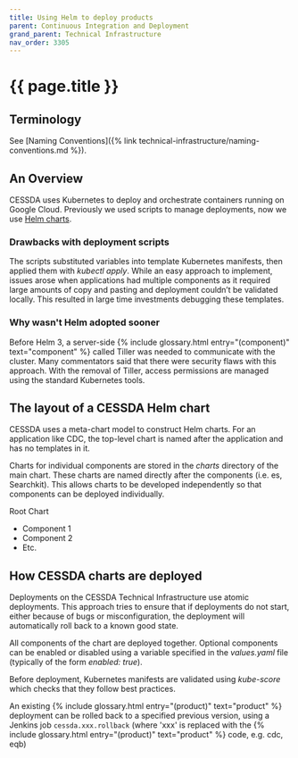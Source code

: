 ```yaml
---
title: Using Helm to deploy products
parent: Continuous Integration and Deployment
grand_parent: Technical Infrastructure
nav_order: 3305
---
```


# {{ page.title }}

## Terminology

See [Naming Conventions]({% link technical-infrastructure/naming-conventions.md %}).

## An Overview

CESSDA uses Kubernetes to deploy and orchestrate containers running on Google
Cloud. Previously we used scripts to manage deployments,
now we use [Helm charts](https://helm.sh/docs/topics/charts/).

### Drawbacks with deployment scripts

The scripts substituted variables into template Kubernetes manifests, then
applied them with *kubectl apply*. While an easy approach to implement, issues
arose when applications had multiple components as it required large amounts of
copy and pasting and deployment couldn’t be validated locally.
This resulted in large time investments debugging these templates.

### Why wasn't Helm adopted sooner

Before Helm 3, a server-side  {% include glossary.html entry="(component)" text="component" %} called Tiller was needed to communicate
with the cluster. Many commentators said that there were security flaws with this approach.
With the removal of Tiller, access permissions are managed using the standard Kubernetes tools.

## The layout of a CESSDA Helm chart

CESSDA uses a meta-chart model to construct Helm charts.
For an application like CDC, the top-level chart is named after the application and has no templates in it.

Charts for individual components are stored in the *charts* directory of the main chart.
These charts are named directly after the components (i.e. es, Searchkit).
This allows charts to be developed independently so that components can be deployed individually.

Root Chart

* Component 1
* Component 2
* Etc.

## How CESSDA charts are deployed

Deployments on the CESSDA Technical Infrastructure use atomic
deployments.
This approach tries to ensure that if deployments do not start,
either because of bugs or misconfiguration, the deployment will
automatically roll back to a known good state.

All components of the chart are deployed together.
Optional components can be enabled or disabled using a variable specified
in the *values.yaml* file (typically of the form *enabled: true*).

Before deployment, Kubernetes manifests are validated using *kube-score* which
checks that they follow best practices.

An existing  {% include glossary.html entry="(product)" text="product" %}
deployment can be rolled back to a specified previous version, using a Jenkins
job `cessda.xxx.rollback` (where 'xxx' is replaced with the
{% include glossary.html entry="(product)" text="product" %} code, e.g. cdc, eqb)
